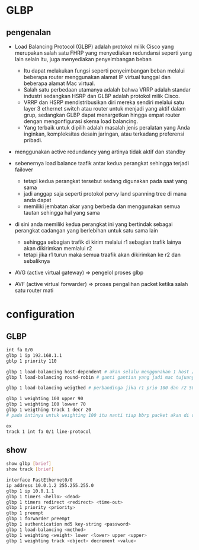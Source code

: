 # GLBP
## pengenalan
- Load Balancing Protocol (GLBP) adalah protokol milik Cisco yang merupakan salah satu FHRP yang menyediakan redundansi seperti yang lain selain itu, juga menyediakan penyeimbangan beban
    - Itu dapat melakukan fungsi seperti penyeimbangan beban melalui beberapa router menggunakan alamat IP virtual tunggal dan beberapa alamat Mac virtual.
    - Salah satu perbedaan utamanya adalah bahwa VRRP adalah standar industri sedangkan HSRP dan GLBP adalah protokol milik Cisco.
    - VRRP dan HSRP mendistribusikan diri mereka sendiri melalui satu layer 3 ethernet switch atau router untuk menjadi yang aktif dalam grup, sedangkan GLBP dapat menargetkan hingga empat router dengan mengonfigurasi skema load balancing.
    - Yang terbaik untuk dipilih adalah masalah jenis peralatan yang Anda inginkan, kompleksitas desain jaringan, atau terkadang preferensi pribadi.

- menggunakan active redundancy yang artinya tidak aktif dan standby
- sebenernya load balance taafik antar kedua perangkat sehingga terjadi failover
    - tetapi kedua perangkat tersebut sedang digunakan pada saat yang sama
    - jadi anggap saja seperti protokol pervy land spanning tree di mana anda dapat
    - memiliki jembatan akar yang berbeda dan menggunakan semua tautan sehingga hal yang sama
- di sini anda memiliki kedua perangkat ini yang bertindak sebagai perangkat cadangan yang berlebihan untuk satu sama lain
    - sehingga sebagian trafik di kirim melalui r1 sebagian trafik lainya akan dikirimkan memlalui r2
    - tetapi jika r1 turun maka semua traafik akan dikirimkan ke r2 dan sebaliknya

- AVG (active virtual gateway) => pengelol proses glbp
- AVF (active virtual forwarder) => proses pengalihan packet ketika salah satu router mati

# configuration
## GLBP
```bash
int fa 0/0
glbp 1 ip 192.168.1.1
gblp 1 priority 110

glbp 1 load-balancing host-dependent # akan selalu menggunakan 1 host / 1 router mac
glbp l load-balancing round-robin # ganti gantian yang jadi mac tujuanya

glbp 1 load-balancing weigthed # perbandinga jika r1 prio 100 dan r2 50 maka nantinya paket akan dikirim ke mac r1 sebanyak 2 kali dan 1 kali ke r2

glbp 1 weighting 100 upper 90
glbp 1 weighting 100 lowwer 70
glbp 1 weigthing track 1 decr 20
# pada intinya untuk weighting 100 itu nanti tiap bbrp packet akan di decrement (kurangi) sebanyak 20 hingga menjaadi dibawah 70 maka nanti akan berhenti menjaadi avf

ex
track 1 int fa 0/1 line-protocol
```

## show
```bash
show glbp [brief]
show track [brief]
```

```bash
interface FastEthernet0/0
ip address 10.0.1.2 255.255.255.0
glbp 1 ip 10.0.1.1
glbp 1 timers <hello> <dead>
glbp 1 timers redirect <redirect> <time-out>
glbp 1 priority <priority>
glbp 1 preempt
glbp 1 forwarder preempt
glbp 1 authentication md5 key-string <password>
glbp 1 load-balancing <method>
glbp 1 weighting <weight> lower <lower> upper <upper>
glbp 1 weighting track <object> decrement <value>
```
